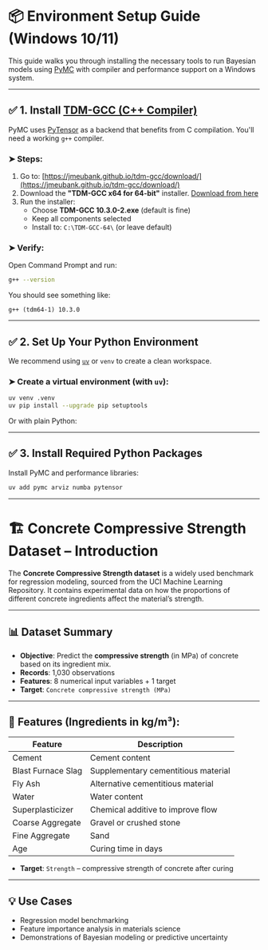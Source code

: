 
# 📦 Environment Setup Guide (Windows 10/11)

This guide walks you through installing the necessary tools to run Bayesian models using [PyMC](https://www.pymc.io/) with compiler and performance support on a Windows system.

---

## ✅ 1. Install [TDM-GCC (C++ Compiler)](https://jmeubank.github.io/tdm-gcc/download/)

PyMC uses [PyTensor](https://pytensor.readthedocs.io/) as a backend that benefits from C compilation. You'll need a working `g++` compiler.

### ➤ Steps:
1. Go to: [https://jmeubank.github.io/tdm-gcc/download/](https://jmeubank.github.io/tdm-gcc/download/)
2. Download the **"TDM-GCC x64 for 64-bit"** installer. [Download from here](https://github.com/jmeubank/tdm-gcc/releases/download/v10.3.0-tdm64-2/tdm64-gcc-10.3.0-2.exe)
3. Run the installer:
   - Choose **TDM-GCC 10.3.0-2.exe** (default is fine)   
   - Keep all components selected
   - Install to: `C:\TDM-GCC-64\` (or leave default)
### ➤ Verify:
Open Command Prompt and run:

```bash
g++ --version
```

You should see something like:

```
g++ (tdm64-1) 10.3.0
```

---

## ✅ 2. Set Up Your Python Environment

We recommend using [`uv`](https://github.com/astral-sh/uv) or `venv` to create a clean workspace.

### ➤ Create a virtual environment (with `uv`):

```bash
uv venv .venv
uv pip install --upgrade pip setuptools
```

Or with plain Python:

---

## ✅ 3. Install Required Python Packages

Install PyMC and performance libraries:

```bash
uv add pymc arviz numba pytensor
```
---


# 🏗️ Concrete Compressive Strength Dataset – Introduction

The **Concrete Compressive Strength dataset** is a widely used benchmark for regression modeling, sourced from the UCI Machine Learning Repository. It contains experimental data on how the proportions of different concrete ingredients affect the material’s strength.

---

## 📊 Dataset Summary

- **Objective**: Predict the **compressive strength** (in MPa) of concrete based on its ingredient mix.
- **Records**: 1,030 observations
- **Features**: 8 numerical input variables + 1 target
- **Target**: `Concrete compressive strength (MPa)`

---

## 🧪 Features (Ingredients in kg/m³):

| Feature             | Description |
|---------------------|-------------|
| Cement              | Cement content |
| Blast Furnace Slag  | Supplementary cementitious material |
| Fly Ash             | Alternative cementitious material |
| Water               | Water content |
| Superplasticizer    | Chemical additive to improve flow |
| Coarse Aggregate    | Gravel or crushed stone |
| Fine Aggregate      | Sand |
| Age                 | Curing time in days |

- **Target**: `Strength` – compressive strength of concrete after curing

---

## 💡 Use Cases

- Regression model benchmarking
- Feature importance analysis in materials science
- Demonstrations of Bayesian modeling or predictive uncertainty
